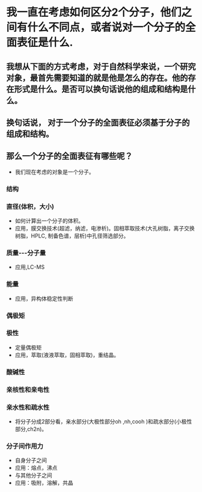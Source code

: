 # 我一直在考虑如何区分2个分子，他们之间有什么不同点，或者说对一个分子的全面表征是什么.
## 我想从下面的方式考虑，对于自然科学来说，一个研究对象，最首先需要知道的就是他是怎么的存在。他的存在形式是什么。是否可以换句话说他的组成和结构是什么。

## 换句话说， 对于一个分子的全面表征必须基于分子的组成和结构。

## 那么一个分子的全面表征有哪些呢？

- 我们现在考虑的对象是一个分子。

### 结构


### 直径(体积，大小)
- 如何计算出一个分子的体积。 
- 应用，膜交换技术(超滤，纳滤，电渗析)。固相萃取技术(大孔树脂，离子交换树脂，HPLC, 制备色谱，层析)中孔径筛选部分。

### 质量---分子量
- 应用,LC-MS

### 能量
- 应用，异构体稳定性判断

### 偶极矩

### 极性
- 定量偶极矩
- 应用，萃取(液液萃取，固相萃取)，重结晶。

### 酸碱性

### 亲核性和亲电性

### 亲水性和疏水性
- 将分子分成2部分看，亲水部分(大极性部分oh ,nh,cooh )和疏水部分(小极性部分,ch2n)。

### 分子间作用力
- 自身分子之间
- 应用：熔点，沸点
- 与其他分子之间
- 应用：吸附，溶解，共晶



